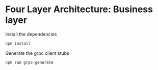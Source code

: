 # Four Layer Architecture: Business layer

Install the dependencies

```bash
npm install
```

Generate the grpc client stubs

```bash
npm run grpc-generate
```
